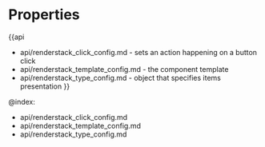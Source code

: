 Properties
==========

{{api
- api/renderstack_click_config.md - sets an action happening on a button click
- api/renderstack_template_config.md - the component template
- api/renderstack_type_config.md - object that specifies items presentation
}}

@index:
- api/renderstack_click_config.md
- api/renderstack_template_config.md
- api/renderstack_type_config.md

